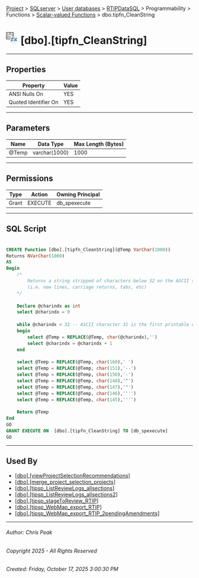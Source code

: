 #### 

[Project](../../../../../../index.md) > [SQLserver](../../../../../index.md) > [User databases](../../../../index.md) > [RTIPDataSQL](../../../index.md) > Programmability > Functions > [Scalar-valued Functions](Scalar-valued_Functions.md) > dbo.tipfn_CleanString

# ![Scalar-valued Functions](../../../../../../Images/Function_Scalar32.png) [dbo].[tipfn_CleanString]

---

## <a name="#properties"></a>Properties

| Property | Value |
|---|---|
| ANSI Nulls On | YES |
| Quoted Identifier On | YES |


---

## <a name="#parameters"></a>Parameters

| Name | Data Type | Max Length (Bytes) |
|---|---|---|
| @Temp | varchar(1000) | 1000 |


---

## <a name="#permissions"></a>Permissions

| Type | Action | Owning Principal |
|---|---|---|
| Grant | EXECUTE | db_spexecute |


---

## <a name="#sqlscript"></a>SQL Script

```sql

CREATE Function [dbo].[tipfn_CleanString](@Temp VarChar(1000))
Returns NVarChar(1000)
AS
Begin
	/*
		Returns a string stripped of characters below 32 on the ASCII table
		(i.e. new lines, carriage returns, tabs, etc)
	*/

    Declare @charindx as int
	select @charindx = 0

	while @charindx < 32 -- ASCII character 32 is the first printable character
	begin
		select @Temp = REPLACE(@Temp, char(@charindx),'')
		select @charindx = @charindx + 1
	end
	
	select @Temp = REPLACE(@Temp, char(160),' ')
	select @Temp = REPLACE(@Temp, char(151),'--')
	select @Temp = REPLACE(@Temp, char(150),'-')
	select @Temp = REPLACE(@Temp, char(148),'"')
	select @Temp = REPLACE(@Temp, char(147),'"')
	select @Temp = REPLACE(@Temp, char(146),'''')
	select @Temp = REPLACE(@Temp, char(145),'''')

    Return @Temp
End
GO
GRANT EXECUTE ON  [dbo].[tipfn_CleanString] TO [db_spexecute]
GO

```


---

## <a name="#usedby"></a>Used By

* [[dbo].[viewProjectSelectionRecommendations]](../../../Views/dbo_viewProjectSelectionRecommendations.md)
* [[dbo].[merge_project_selection_projects]](../../Stored_Procedures/dbo_merge_project_selection_projects.md)
* [[dbo].[tipsp_ListReviewLogs_allsections]](../../Stored_Procedures/dbo_tipsp_ListReviewLogs_allsections.md)
* [[dbo].[tipsp_ListReviewLogs_allsections2]](../../Stored_Procedures/dbo_tipsp_ListReviewLogs_allsections2.md)
* [[dbo].[tipsp_stageToReview_RTIP]](../../Stored_Procedures/dbo_tipsp_stageToReview_RTIP.md)
* [[dbo].[tipsp_WebMap_export_RTIP]](../../Stored_Procedures/dbo_tipsp_WebMap_export_RTIP.md)
* [[dbo].[tipsp_WebMap_export_RTIP_2pendingAmendments]](../../Stored_Procedures/dbo_tipsp_WebMap_export_RTIP_2pendingAmendments.md)


---

###### Author:  Chris Peak

###### Copyright 2025 - All Rights Reserved

###### Created: Friday, October 17, 2025 3:00:30 PM

